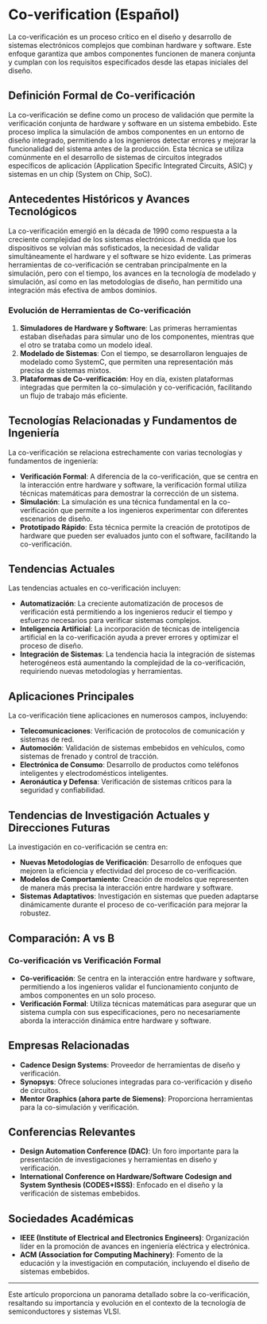 # Co-verification (Español)

La co-verificación es un proceso crítico en el diseño y desarrollo de sistemas electrónicos complejos que combinan hardware y software. Este enfoque garantiza que ambos componentes funcionen de manera conjunta y cumplan con los requisitos especificados desde las etapas iniciales del diseño.

## Definición Formal de Co-verificación

La co-verificación se define como un proceso de validación que permite la verificación conjunta de hardware y software en un sistema embebido. Este proceso implica la simulación de ambos componentes en un entorno de diseño integrado, permitiendo a los ingenieros detectar errores y mejorar la funcionalidad del sistema antes de la producción. Esta técnica se utiliza comúnmente en el desarrollo de sistemas de circuitos integrados específicos de aplicación (Application Specific Integrated Circuits, ASIC) y sistemas en un chip (System on Chip, SoC).

## Antecedentes Históricos y Avances Tecnológicos

La co-verificación emergió en la década de 1990 como respuesta a la creciente complejidad de los sistemas electrónicos. A medida que los dispositivos se volvían más sofisticados, la necesidad de validar simultáneamente el hardware y el software se hizo evidente. Las primeras herramientas de co-verificación se centraban principalmente en la simulación, pero con el tiempo, los avances en la tecnología de modelado y simulación, así como en las metodologías de diseño, han permitido una integración más efectiva de ambos dominios.

### Evolución de Herramientas de Co-verificación

1. **Simuladores de Hardware y Software**: Las primeras herramientas estaban diseñadas para simular uno de los componentes, mientras que el otro se trataba como un modelo ideal.
2. **Modelado de Sistemas**: Con el tiempo, se desarrollaron lenguajes de modelado como SystemC, que permiten una representación más precisa de sistemas mixtos.
3. **Plataformas de Co-verificación**: Hoy en día, existen plataformas integradas que permiten la co-simulación y co-verificación, facilitando un flujo de trabajo más eficiente.

## Tecnologías Relacionadas y Fundamentos de Ingeniería

La co-verificación se relaciona estrechamente con varias tecnologías y fundamentos de ingeniería:

- **Verificación Formal**: A diferencia de la co-verificación, que se centra en la interacción entre hardware y software, la verificación formal utiliza técnicas matemáticas para demostrar la corrección de un sistema.
- **Simulación**: La simulación es una técnica fundamental en la co-verificación que permite a los ingenieros experimentar con diferentes escenarios de diseño.
- **Prototipado Rápido**: Esta técnica permite la creación de prototipos de hardware que pueden ser evaluados junto con el software, facilitando la co-verificación.

## Tendencias Actuales

Las tendencias actuales en co-verificación incluyen:

- **Automatización**: La creciente automatización de procesos de verificación está permitiendo a los ingenieros reducir el tiempo y esfuerzo necesarios para verificar sistemas complejos.
- **Inteligencia Artificial**: La incorporación de técnicas de inteligencia artificial en la co-verificación ayuda a prever errores y optimizar el proceso de diseño.
- **Integración de Sistemas**: La tendencia hacia la integración de sistemas heterogéneos está aumentando la complejidad de la co-verificación, requiriendo nuevas metodologías y herramientas.

## Aplicaciones Principales

La co-verificación tiene aplicaciones en numerosos campos, incluyendo:

- **Telecomunicaciones**: Verificación de protocolos de comunicación y sistemas de red.
- **Automoción**: Validación de sistemas embebidos en vehículos, como sistemas de frenado y control de tracción.
- **Electrónica de Consumo**: Desarrollo de productos como teléfonos inteligentes y electrodomésticos inteligentes.
- **Aeronáutica y Defensa**: Verificación de sistemas críticos para la seguridad y confiabilidad.

## Tendencias de Investigación Actuales y Direcciones Futuras

La investigación en co-verificación se centra en:

- **Nuevas Metodologías de Verificación**: Desarrollo de enfoques que mejoren la eficiencia y efectividad del proceso de co-verificación.
- **Modelos de Comportamiento**: Creación de modelos que representen de manera más precisa la interacción entre hardware y software.
- **Sistemas Adaptativos**: Investigación en sistemas que pueden adaptarse dinámicamente durante el proceso de co-verificación para mejorar la robustez.

## Comparación: A vs B

### Co-verificación vs Verificación Formal

- **Co-verificación**: Se centra en la interacción entre hardware y software, permitiendo a los ingenieros validar el funcionamiento conjunto de ambos componentes en un solo proceso.
- **Verificación Formal**: Utiliza técnicas matemáticas para asegurar que un sistema cumpla con sus especificaciones, pero no necesariamente aborda la interacción dinámica entre hardware y software.

## Empresas Relacionadas

- **Cadence Design Systems**: Proveedor de herramientas de diseño y verificación.
- **Synopsys**: Ofrece soluciones integradas para co-verificación y diseño de circuitos.
- **Mentor Graphics (ahora parte de Siemens)**: Proporciona herramientas para la co-simulación y verificación.

## Conferencias Relevantes

- **Design Automation Conference (DAC)**: Un foro importante para la presentación de investigaciones y herramientas en diseño y verificación.
- **International Conference on Hardware/Software Codesign and System Synthesis (CODES+ISSS)**: Enfocado en el diseño y la verificación de sistemas embebidos.

## Sociedades Académicas

- **IEEE (Institute of Electrical and Electronics Engineers)**: Organización líder en la promoción de avances en ingeniería eléctrica y electrónica.
- **ACM (Association for Computing Machinery)**: Fomento de la educación y la investigación en computación, incluyendo el diseño de sistemas embebidos.

---

Este artículo proporciona un panorama detallado sobre la co-verificación, resaltando su importancia y evolución en el contexto de la tecnología de semiconductores y sistemas VLSI.